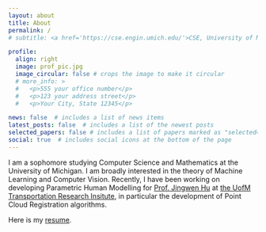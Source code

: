 ```yaml
---
layout: about
title: About
permalink: /
# subtitle: <a href='https://cse.engin.umich.edu/'>CSE, University of Michigan</a>.

profile:
  align: right
  image: prof_pic.jpg
  image_circular: false # crops the image to make it circular
  # more_info: >
  #   <p>555 your office number</p>
  #   <p>123 your address street</p>
  #   <p>Your City, State 12345</p>

news: false  # includes a list of news items
latest_posts: false  # includes a list of the newest posts
selected_papers: false # includes a list of papers marked as "selected={true}"
social: true  # includes social icons at the bottom of the page
---
```


I am a sophomore studying Computer Science and Mathematics at the University of Michigan. I am broadly interested in the theory of Machine Learning and Computer Vision. Recently, I have been working on developing Parametric Human Modelling for [Prof. Jingwen Hu](https://www.umtri.umich.edu/people/hu-jingwen/) at [the UofM Transportation Research Insitute](https://www.umtri.umich.edu/), in particular the development of Point Cloud Registration algorithms. 

Here is my [resume](../assets/pdf/James_Song_CV.pdf).
